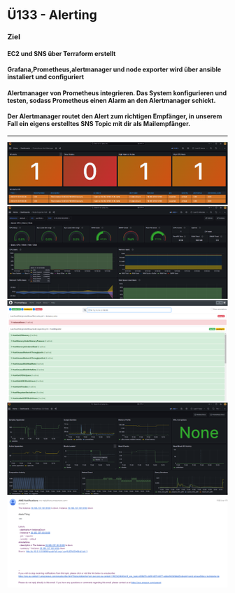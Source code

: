 # Ü133 - Alerting

### Ziel

####  EC2 und SNS über Terraform erstellt
####  Grafana,Prometheus,alertmanager und node exporter wird über ansible instaliert und configuriert
####  Alertmanager von Prometheus integrieren. Das System konfigurieren und testen, sodass Prometheus einen Alarm an den Alertmanager schickt.
####  Der Alertmanager routet den Alert zum richtigen Empfänger, in unserem Fall ein eigens erstelltes SNS Topic mit dir als Mailempfänger.

---


![](./assets/alertmanager%20.png)
![](./assets/node_manager.png)
![](./assets/prometheus%20rules.png)
![](./assets/prometheus_grafana.png)
![](./assets/sns%20notification.png)
